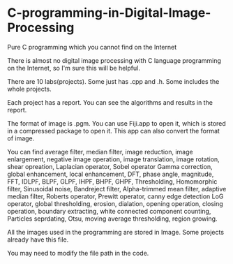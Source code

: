 # C-programming-in-Digital-Image-Processing
Pure C programming which you cannot find on the Internet

There is almost no digital image processing with C language programming on the Internet, so I'm sure this will be helpful.

There are 10 labs(projects). Some just has .cpp and .h. Some includes the whole projects.

Each project has a report. You can see the algorithms and results in the report.

The format of image is .pgm. You can use Fiji.app to open it, which is stored in a compressed package to open it. This app can also convert the format of image.

You can find average filter, median filter, image reduction, image enlargement, negative image operation, image translation, image rotation, shear opreation, Laplacian operator, Sobel operator Gamma correction, global enhancement, local enhancement, DFT, phase angle, magnitude, FFT, IDLPF, BLPF, GLPF, IHPF, BHPF, GHPF, Thresholding, Homomorphic filter, Sinusoidal noise, Bandreject filter, Alpha-trimmed mean filter, adaptive median filter, Roberts operator, Prewitt operator, canny edge detection LoG operator, global thresholding, erosion, dialation, opening operation, closing operation, boundary extracting, white connected component counting, Particles 
seprdating, Otsu, moving average thresholding, region growing.

All the images used in the programming are stored in Image. Some projects already have this file.

You may need to modify the file path in the code.
